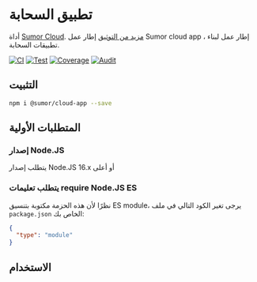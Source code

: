 # تطبيق السحابة

أداة [Sumor Cloud](https://sumor.cloud).
[مزيد من التوثيق](https://sumor.cloud/cloud-app)
إطار عمل Sumor cloud app ، إطار عمل لبناء تطبيقات السحابة.

[![CI](https://github.com/sumor-cloud/cloud-app/actions/workflows/ci.yml/badge.svg)](https://github.com/sumor-cloud/cloud-app/actions/workflows/ci.yml)
[![Test](https://github.com/sumor-cloud/cloud-app/actions/workflows/ut.yml/badge.svg)](https://github.com/sumor-cloud/cloud-app/actions/workflows/ut.yml)
[![Coverage](https://github.com/sumor-cloud/cloud-app/actions/workflows/coverage.yml/badge.svg)](https://github.com/sumor-cloud/cloud-app/actions/workflows/coverage.yml)
[![Audit](https://github.com/sumor-cloud/cloud-app/actions/workflows/audit.yml/badge.svg)](https://github.com/sumor-cloud/cloud-app/actions/workflows/audit.yml)

## التثبيت

```bash
npm i @sumor/cloud-app --save
```

## المتطلبات الأولية

### إصدار Node.JS

يتطلب إصدار Node.JS 16.x أو أعلى

### يتطلب تعليمات require Node.JS ES

نظرًا لأن هذه الحزمة مكتوبة بتنسيق ES module،
يرجى تغير الكود التالي في ملف `package.json` الخاص بك:

```json
{
  "type": "module"
}
```

## الاستخدام

